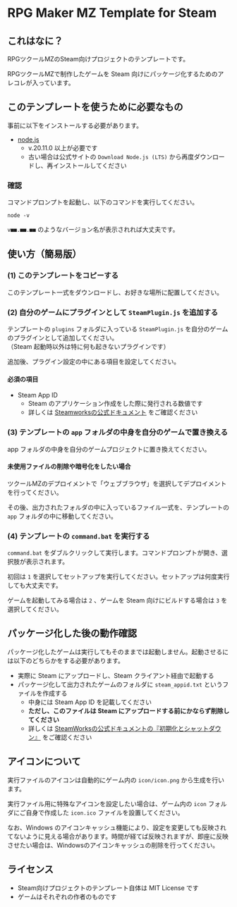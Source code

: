 # RPG Maker MZ Template for Steam

## これはなに？

RPGツクールMZのSteam向けプロジェクトのテンプレートです。

RPGツクールMZで制作したゲームを Steam 向けにパッケージ化するためのアレコレが入っています。

## このテンプレートを使うために必要なもの

事前に以下をインストールする必要があります。

- [node.js](https://nodejs.org/)
  - v.20.11.0 以上が必要です
  - 古い場合は公式サイトの `Download Node.js (LTS)` から再度ダウンロードし、再インストールしてください

### 確認

コマンドプロンプトを起動し、以下のコマンドを実行してください。

```
node -v
```

`v■■.■■.■■` のようなバージョン名が表示されれば大丈夫です。

## 使い方（簡易版）

### (1) このテンプレートをコピーする

このテンプレート一式をダウンロードし、お好きな場所に配置してください。

### (2) 自分のゲームにプラグインとして `SteamPlugin.js` を追加する

テンプレートの `plugins` フォルダに入っている `SteamPlugin.js` を自分のゲームのプラグインとして追加してください。  
（Steam 起動時以外は特に何も起きないプラグインです）

追加後、プラグイン設定の中にある項目を設定してください。

#### 必須の項目
- Steam App ID
  - Steam のアプリケーション作成をした際に発行される数値です
  - 詳しくは [Steamworksの公式ドキュメント](https://partner.steamgames.com/doc/store/application?l=japanese) をご確認ください

### (3) テンプレートの `app` フォルダの中身を自分のゲームで置き換える

app フォルダの中身を自分のゲームプロジェクトに置き換えてください。

#### 未使用ファイルの削除や暗号化をしたい場合

ツクールMZのデプロイメントで「ウェブブラウザ」を選択してデプロイメントを行ってください。

その後、出力されたフォルダの中に入っているファイル一式を、テンプレートの `app` フォルダの中に移動してください。

### (4) テンプレートの `command.bat` を実行する

`command.bat` をダブルクリックして実行します。コマンドプロンプトが開き、選択肢が表示されます。

初回は `1` を選択してセットアップを実行してください。セットアップは何度実行しても大丈夫です。

ゲームを起動してみる場合は `2` 、ゲームを Steam 向けにビルドする場合は `3` を選択してください。

## パッケージ化した後の動作確認

パッケージ化したゲームは実行してもそのままでは起動しません。起動させるには以下のどちらかをする必要があります。

- 実際に Steam にアップロードし、Steam クライアント経由で起動する
- パッケージ化して出力されたゲームのフォルダに `steam_appid.txt` というファイルを作成する
  - 中身には Steam App ID を記載してください
  - **ただし、このファイルは Steam にアップロードする前にかならず削除してください**
  - 詳しくは [SteamWorksの公式ドキュメントの『初期化とシャットダウン』](https://partner.steamgames.com/doc/sdk/api?l=japanese#SteamAPI_Init) をご確認ください

## アイコンについて

実行ファイルのアイコンは自動的にゲーム内の `icon/icon.png` から生成を行います。

実行ファイル用に特殊なアイコンを設定したい場合は、ゲーム内の `icon` フォルダにご自身で作成した `icon.ico` ファイルを設置してください。

なお、Windows のアイコンキャッシュ機能により、設定を変更しても反映されてないように見える場合があります。時間が経てば反映されますが、即座に反映させたい場合は、Windowsのアイコンキャッシュの削除を行ってください。

## ライセンス

- Steam向けプロジェクトのテンプレート自体は MIT License です
- ゲームはそれぞれの作者のものです

